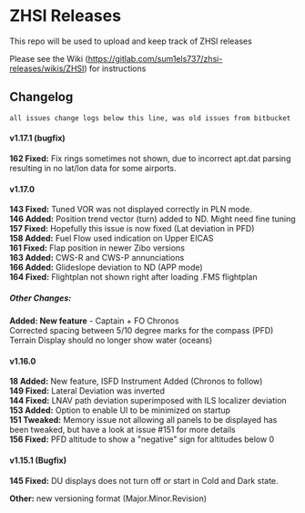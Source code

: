 # ZHSI Releases

This repo will be used to upload and keep track of ZHSI releases

Please see the Wiki (https://gitlab.com/sum1els737/zhsi-releases/wikis/ZHSI) for instructions

## Changelog

`all issues change logs below this line, was old issues from bitbucket`

#### v1.17.1 (bugfix)

**162 Fixed:** Fix rings sometimes not shown, due to incorrect apt.dat parsing resulting in no lat/lon data for some airports.

#### v1.17.0

**143 Fixed:** Tuned VOR was not displayed correctly in PLN mode.  
**146 Added:** Position trend vector (turn) added to ND. Might need fine tuning  
**157 Fixed:** Hopefully this issue is now fixed (Lat deviation in PFD)  
**158 Added:** Fuel Flow used indication on Upper EICAS  
**161 Fixed:** Flap position in newer Zibo versions  
**163 Added:** CWS-R and CWS-P annunciations  
**166 Added:** Glideslope deviation to ND (APP mode)  
**164 Fixed:** Flightplan not shown right after loading .FMS flightplan  

##### Other Changes:

**Added: New feature** - Captain + FO Chronos  
Corrected spacing between 5/10 degree marks for the compass (PFD)  
Terrain Display should no longer show water (oceans)  

#### v1.16.0

**18 Added:** New feature, ISFD Instrument Added (Chronos to follow)  
**149 Fixed:** Lateral Deviation was inverted  
**144 Fixed:** LNAV path deviation superimposed with ILS localizer deviation  
**153 Added:** Option to enable UI to be minimized on startup  
**151 Tweaked:** Memory issue not allowing all panels to be displayed has been tweaked, but have a look at issue #151 for more details  
**156 Fixed:** PFD altitude to show a "negative" sign for altitudes below 0  

#### v1.15.1 (Bugfix)

**145 Fixed:** DU displays does not turn off or start in Cold and Dark state.

**Other:** new versioning format (Major.Minor.Revision)